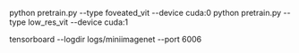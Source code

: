 python pretrain.py --type foveated_vit --device cuda:0
python pretrain.py --type low_res_vit --device cuda:1

tensorboard --logdir logs/miniimagenet --port 6006